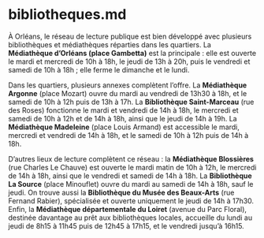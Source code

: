 # bibliotheques.md 


À Orléans, le réseau de lecture publique est bien développé avec plusieurs bibliothèques et médiathèques réparties dans les quartiers. La **Médiathèque d’Orléans (place Gambetta)** est la principale : elle est ouverte le mardi et mercredi de 10h à 18h, le jeudi de 13h à 20h, puis le vendredi et samedi de 10h à 18h ; elle ferme le dimanche et le lundi.

Dans les quartiers, plusieurs annexes complètent l’offre. La **Médiathèque Argonne** (place Mozart) ouvre du mardi au vendredi de 13h30 à 18h, et le samedi de 10h à 12h puis de 13h à 17h. La **Bibliothèque Saint-Marceau** (rue des Roses) fonctionne le mardi et vendredi de 14h à 18h, le mercredi et samedi de 10h à 12h et de 14h à 18h, ainsi que le jeudi de 14h à 19h. La **Médiathèque Madeleine** (place Louis Armand) est accessible le mardi, mercredi et vendredi de 14h à 18h, et le samedi de 10h à 12h puis de 14h à 18h.

D’autres lieux de lecture complètent ce réseau : la **Médiathèque Blossières** (rue Charles Le Chauve) est ouverte le mardi matin de 10h à 12h, le mercredi de 14h à 18h, ainsi que le vendredi et samedi de 14h à 18h. La **Bibliothèque La Source** (place Minouflet) ouvre du mardi au samedi de 14h à 18h, sauf le jeudi. On trouve aussi la **Bibliothèque du Musée des Beaux-Arts** (rue Fernand Rabier), spécialisée et ouverte uniquement le jeudi de 14h à 17h30. Enfin, la **Médiathèque départementale du Loiret** (avenue du Parc Floral), destinée davantage au prêt aux bibliothèques locales, accueille du lundi au jeudi de 8h15 à 11h45 puis de 12h45 à 17h15, et le vendredi jusqu’à 16h15.